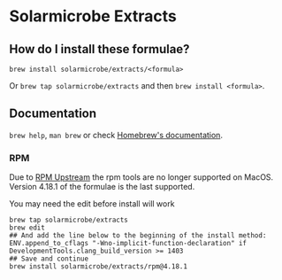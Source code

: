 # Solarmicrobe Extracts

## How do I install these formulae?

`brew install solarmicrobe/extracts/<formula>`

Or `brew tap solarmicrobe/extracts` and then `brew install <formula>`.

## Documentation

`brew help`, `man brew` or check [Homebrew's documentation](https://docs.brew.sh).

### RPM
Due to [RPM Upstream](https://github.com/rpm-software-management/rpm/issues/2222#issuecomment-1693170271) the rpm tools are no longer supported on MacOS. Version 4.18.1
of the formulae is the last supported.

You may need the edit before install will work
```
brew tap solarmicrobe/extracts
brew edit
## And add the line below to the beginning of the install method:
ENV.append_to_cflags "-Wno-implicit-function-declaration" if DevelopmentTools.clang_build_version >= 1403
## Save and continue
brew install solarmicrobe/extracts/rpm@4.18.1
```

